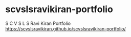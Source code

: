 # scvslsravikiran-portfolio
S C V S L S Ravi Kiran Portfolio
https://scvslsravikiran.github.io/scvslsravikiran-portfolio/
